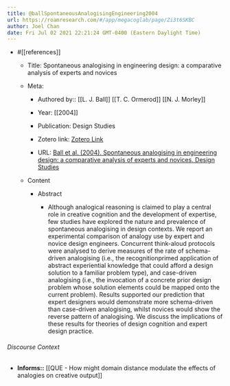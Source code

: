 ```yaml
---
title: @ballSpontaneousAnalogisingEngineering2004
url: https://roamresearch.com/#/app/megacoglab/page/Zi3t6SKBC
author: Joel Chan
date: Fri Jul 02 2021 22:21:24 GMT-0400 (Eastern Daylight Time)
---
```


- #[[references]]

    - Title: Spontaneous analogising in engineering design: a comparative analysis of experts and novices

    - Meta:

        - Authored by:: [[L. J. Ball]] [[T. C. Ormerod]] [[N. J. Morley]]

        - Year: [[2004]]

        - Publication: Design Studies

        - Zotero link: [Zotero Link](zotero://select/items/1_FD4KEPGT)

        - URL: [Ball et al. (2004). Spontaneous analogising in engineering design: a comparative analysis of experts and novices. Design Studies](https://www.sciencedirect.com/science/article/pii/S0142694X04000353)

    - Content

        - Abstract

            - Although analogical reasoning is claimed to play a central role in creative cognition and the development of expertise, few studies have explored the nature and prevalence of spontaneous analogising in design contexts. We report an experimental comparison of analogy use by expert and novice design engineers. Concurrent think-aloud protocols were analysed to derive measures of the rate of schema-driven analogising (i.e., the recognitionprimed application of abstract experiential knowledge that could afford a design solution to a familiar problem type), and case-driven analogising (i.e., the invocation of a concrete prior design problem whose solution elements could be mapped onto the current problem). Results supported our prediction that expert designers would demonstrate more schema-driven than case-driven analogising, whilst novices would show the reverse pattern of analogising. We discuss the implications of these results for theories of design cognition and expert design practice.

###### Discourse Context

- **Informs::** [[QUE - How might domain distance modulate the effects of analogies on creative output]]
